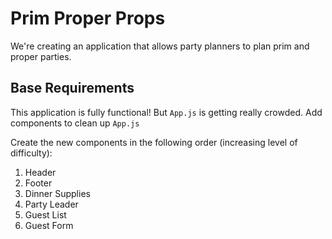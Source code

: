# Prim Proper Props

We're creating an application that allows party planners to plan prim and proper parties.

## Base Requirements

This application is fully functional! But `App.js` is getting really crowded. Add components to clean up `App.js`

Create the new components in the following order (increasing level of difficulty):

1. Header
2. Footer
3. Dinner Supplies
4. Party Leader
5. Guest List
6. Guest Form